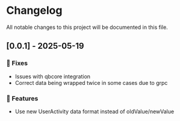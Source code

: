 # Changelog

All notable changes to this project will be documented in this file.

## [0.0.1] - 2025-05-19

### 🐛 Fixes

- Issues with qbcore integration
- Correct data being wrapped twice in some cases due to grpc

### 🚀 Features

- Use new UserActivity data format instead of oldValue/newValue

<!-- generated by git-cliff -->
